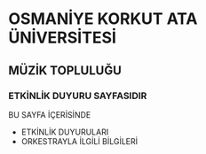 # OSMANİYE KORKUT ATA ÜNİVERSİTESİ
## MÜZİK TOPLULUĞU
### ETKİNLİK DUYURU SAYFASIDIR


BU SAYFA İÇERİSİNDE
* ETKİNLİK DUYURULARI
* ORKESTRAYLA İLGİLİ BİLGİLERİ



